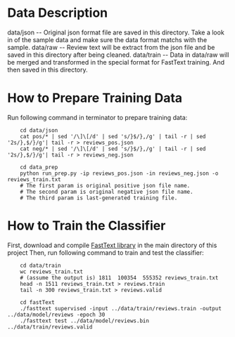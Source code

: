 # Data Description
data/json -- Original json format file are saved in this directory. Take a look in of the sample data and make sure the data format matchs with the sample.
data/raw -- Review text will be extract from the json file and be saved in this directory after being cleaned.
data/train -- Data in data/raw will be merged and transformed in the special format for FastText training. And then saved in this directory.

# How to Prepare Training Data
Run following command in terminator to prepare training data:
```
    cd data/json
    cat pos/* | sed '/\]\[/d' | sed 's/}$/},/g' | tail -r | sed '2s/},$/}/g'| tail -r > reviews_pos.json
    cat neg/* | sed '/\]\[/d' | sed 's/}$/},/g' | tail -r | sed '2s/},$/}/g'| tail -r > reviews_neg.json

    cd data_prep
    python run_prep.py -ip reviews_pos.json -in reviews_neg.json -o reviews_train.txt
    # The first param is original positive json file name.
    # The second param is original negative json file name.
    # The third param is last-generated training file.
```

# How to Train the Classifier
First, download and compile [FastText library](https://fasttext.cc) in the main directory of this project
Then, run following command to train and test the classifier:
```
    cd data/train
    wc reviews_train.txt
    # (assume the output is) 1811  100354  555352 reviews_train.txt
    head -n 1511 reviews_train.txt > reviews.train
    tail -n 300 reviews_train.txt > reviews.valid

    cd fastText
    ./fasttext supervised -input ../data/train/reviews.train -output ../data/model/reviews -epoch 30
    ./fasttext test ../data/model/reviews.bin ../data/train/reviews.valid
```